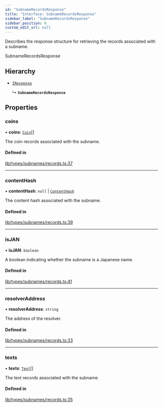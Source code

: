 ```yaml
---
id: "SubnameRecordsResponse"
title: "Interface: SubnameRecordsResponse"
sidebar_label: "SubnameRecordsResponse"
sidebar_position: 0
custom_edit_url: null
---
```


Describes the response structure for retrieving the records associated with a subname.

 SubnameRecordsResponse

## Hierarchy

- [`IResponse`](IResponse.md)

  ↳ **`SubnameRecordsResponse`**

## Properties

### coins

• **coins**: [`Coin`](Coin.md)[]

The coin records associated with the subname.

#### Defined in

[lib/types/subnames/records.ts:37](https://github.com/JustaName-id/JustaName-sdk/blob/610ce53/packages/@justaname.id/sdk/src/lib/types/subnames/records.ts#L37)

___

### contentHash

• **contentHash**: ``null`` \| [`ContentHash`](ContentHash.md)

The content hash associated with the subname.

#### Defined in

[lib/types/subnames/records.ts:39](https://github.com/JustaName-id/JustaName-sdk/blob/610ce53/packages/@justaname.id/sdk/src/lib/types/subnames/records.ts#L39)

___

### isJAN

• **isJAN**: `boolean`

A boolean indicating whether the subname is a Japanese name.

#### Defined in

[lib/types/subnames/records.ts:41](https://github.com/JustaName-id/JustaName-sdk/blob/610ce53/packages/@justaname.id/sdk/src/lib/types/subnames/records.ts#L41)

___

### resolverAddress

• **resolverAddress**: `string`

The address of the resolver.

#### Defined in

[lib/types/subnames/records.ts:33](https://github.com/JustaName-id/JustaName-sdk/blob/610ce53/packages/@justaname.id/sdk/src/lib/types/subnames/records.ts#L33)

___

### texts

• **texts**: [`Text`](Text.md)[]

The text records associated with the subname.

#### Defined in

[lib/types/subnames/records.ts:35](https://github.com/JustaName-id/JustaName-sdk/blob/610ce53/packages/@justaname.id/sdk/src/lib/types/subnames/records.ts#L35)
